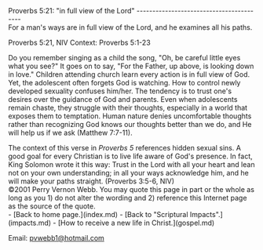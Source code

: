  <head> <title>(PVW) Proverbs 5:21: "in full view of the Lord"</title> <meta content="IE=9" http-equiv="X-UA-Compatible"></meta> <link href="css/page_style.css" rel="stylesheet" type="text/css"></link> </head><body><div class="page_style">Proverbs 5:21: "in full view of the Lord"
-----------------------------------------

<div class="p">For a man's ways are in full view of the Lord,
 and he examines all his paths.

 Proverbs 5:21, NIV
 Context: Proverbs 5:1-23</div>Do you remember singing as a child the song, "Oh, be careful little eyes what you see?" It goes on to say, "For the Father, up above, is looking down in love." Children attending church learn every action is in full view of God. Yet, the adolescent often forgets God is watching. How to control newly developed sexuality confuses him/her. The tendency is to trust one's desires over the guidance of God and parents. Even when adolescents remain chaste, they struggle with their thoughts, especially in a world that exposes them to temptation. Human nature denies uncomfortable thoughts rather than recognizing God knows our thoughts better than we do, and He will help us if we ask (Matthew 7:7-11).

<div class="p">The context of this verse in <cite class="bibleref" title="Proverbs 5:1-23">Proverbs 5</cite> references hidden sexual sins. A good goal for every Christian is to live life aware of God's presence. In fact, King Solomon wrote it this way: Trust in the Lord with all your heart
 and lean not on your own understanding;
 in all your ways acknowledge him,
 and he will make your paths straight.
(Proverbs 3:5-6, NIV)

</div><div class="copy">©2001 Perry Vernon Webb. You may quote this page in part or the whole as long as you
 1) do not alter the wording and
 2) reference this Internet page as the source of the quote.</div>  </div>- [Back to home page.](index.md)
- [Back to "Scriptural Impacts".](impacts.md)
- [How to receive a new life in Christ.](gospel.md)

Email: [pvwebb1@hotmail.com](mailto:pvwebb1@hotmail.com)

